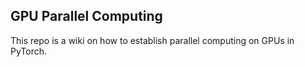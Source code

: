 ## GPU Parallel Computing
This repo is a wiki on how to establish parallel computing on GPUs in PyTorch.
